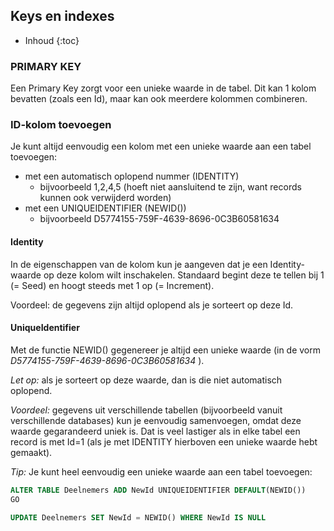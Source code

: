 ## Keys en indexes

* Inhoud
{:toc}

### PRIMARY KEY
Een Primary Key zorgt voor een unieke waarde in de tabel. Dit kan 1 kolom bevatten (zoals een Id), maar kan ook meerdere kolommen combineren.

### ID-kolom toevoegen
Je kunt altijd eenvoudig een kolom met een unieke waarde aan een tabel toevoegen:
- met een automatisch oplopend nummer (IDENTITY)
    - bijvoorbeeld 1,2,4,5 (hoeft niet aansluitend te zijn, want records kunnen ook verwijderd worden)
- met een UNIQUEIDENTIFIER (NEWID())
    - bijvoorbeeld D5774155-759F-4639-8696-0C3B60581634

#### Identity
In de eigenschappen van de kolom kun je aangeven dat je een Identity-waarde op deze kolom wilt inschakelen. Standaard begint deze te tellen bij 1 (= Seed) en hoogt steeds met 1 op (= Increment).

Voordeel: de gegevens zijn altijd oplopend als je sorteert op deze Id.

#### UniqueIdentifier
Met de functie NEWID() gegenereer je altijd een unieke waarde (in de vorm *D5774155-759F-4639-8696-0C3B60581634* ).

*Let op:* als je sorteert op deze waarde, dan is die niet automatisch oplopend.

*Voordeel:* gegevens uit verschillende tabellen (bijvoorbeeld vanuit verschillende databases) kun je eenvoudig samenvoegen, omdat deze waarde gegarandeerd uniek is. Dat is veel lastiger als in elke tabel een record is met Id=1 (als je met IDENTITY hierboven een unieke waarde hebt gemaakt).

*Tip:* Je kunt heel eenvoudig een unieke waarde aan een tabel toevoegen:
```sql
ALTER TABLE Deelnemers ADD NewId UNIQUEIDENTIFIER DEFAULT(NEWID())
GO

UPDATE Deelnemers SET NewId = NEWID() WHERE NewId IS NULL
```